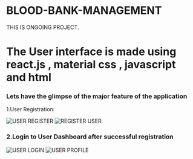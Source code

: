# BLOOD-BANK-MANAGEMENT 
THIS IS ONGOING PROJECT.
# The User interface is made using react.js , material css , javascript and html
### Lets have the glimpse of the major feature of the application
1.User Registration:

 ![USER REGISTER](https://user-images.githubusercontent.com/48153639/56752433-defe8e00-67a5-11e9-9420-f539e9d3bf4f.png)
![REGISTER USER](https://user-images.githubusercontent.com/48153639/56752560-2dac2800-67a6-11e9-84b6-27ae346e9355.png)
### 2.Login to User Dashboard after successful registration
![USER LOGIN](https://user-images.githubusercontent.com/48153639/56753161-95af3e00-67a7-11e9-9463-ee0ee07820b2.png)
![USER PROFILE](https://user-images.githubusercontent.com/48153639/56753176-a19b0000-67a7-11e9-97e9-d8fb3a8f8fff.png)
